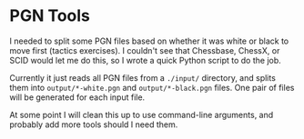 # PGN Tools

I needed to split some PGN files based on whether it was white or black to move first (tactics exercises). I couldn't see that Chessbase, ChessX, or SCID would let me do this, so I wrote a quick Python script to do the job.

Currently it just reads all PGN files from a `./input/` directory, and splits them into `output/*-white.pgn` and `output/*-black.pgn` files. One pair of files will be generated for each input file.

At some point I will clean this up to use command-line arguments, and probably add more tools should I need them.
